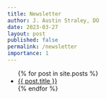 ```yaml
---
title: Newsletter
author: J. Austin Straley, DO
date: 2023-03-27
layout: post
published: false
permalink: /newsletter
importance: 1
---
```


<!-- not built -->
<ul>
  {% for post in site.posts %}
    <li>
      <a href="{{ post.url }}">{{ post.title }}</a>
    </li>
  {% endfor %}
</ul>